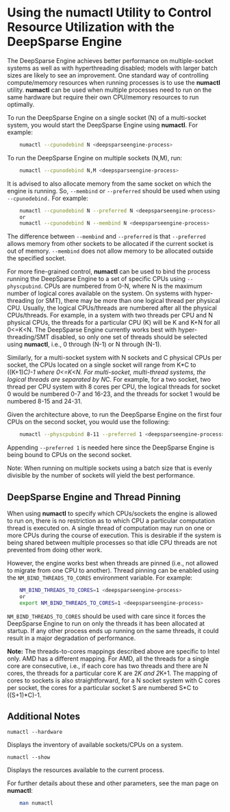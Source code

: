 <!--
Copyright (c) 2021 - present / Neuralmagic, Inc. All Rights Reserved.

Licensed under the Apache License, Version 2.0 (the "License");
you may not use this file except in compliance with the License.
You may obtain a copy of the License at

   http://www.apache.org/licenses/LICENSE-2.0

Unless required by applicable law or agreed to in writing,
software distributed under the License is distributed on an "AS IS" BASIS,
WITHOUT WARRANTIES OR CONDITIONS OF ANY KIND, either express or implied.
See the License for the specific language governing permissions and
limitations under the License.
-->

# Using the numactl Utility to Control Resource Utilization with the DeepSparse Engine

The DeepSparse Engine achieves better performance on multiple-socket systems as well as with hyperthreading disabled; models with larger batch sizes are likely to see an improvement. One standard way of controlling compute/memory resources when running processes is to use the **numactl** utility. **numactl** can be used when multiple processes need to run on the same hardware but require their own CPU/memory resources to run optimally.

To run the DeepSparse Engine on a single socket (N) of a multi-socket system, you would start the DeepSparse Engine using **numactl**. For example:

```bash
    numactl --cpunodebind N <deepsparseengine-process>
```

To run the DeepSparse Engine on multiple sockets (N,M), run:

```bash
    numactl --cpunodebind N,M <deepsparseengine-process>
```

It is advised to also allocate memory from the same socket on which the engine is running. So, `--membind` or `--preferred` should be used when using `--cpunodebind.` For example:

```bash
    numactl --cpunodebind N --preferred N <deepsparseengine-process>
    or
    numactl --cpunodebind N --membind N <deepsparseengine-process>
```

The difference between `--membind` and `--preferred` is that `--preferred` allows memory from other sockets to be allocated if the current socket is out of memory.  `--membind` does not allow memory to be allocated outside the specified socket.

For more fine-grained control, **numactl** can be used to bind the process running the DeepSparse Engine to a set of specific CPUs using `--physcpubind`. CPUs are numbered from 0-N, where N is the maximum number of logical cores available on the system. On systems with hyper-threading (or SMT), there may be more than one logical thread per physical CPU. Usually, the logical CPUs/threads are numbered after all the physical CPUs/threads. For example, in a system with two threads per CPU and N physical CPUs, the threads for a particular CPU (K) will be K and K+N for all 0&lt;=K&lt;N. The DeepSparse Engine currently works best with hyper-threading/SMT disabled, so only one set of threads should be selected using **numactl**, i.e., 0 through (N-1) or N through (N-1).

Similarly, for a multi-socket system with N sockets and C physical CPUs per socket, the CPUs located on a single socket will range from K*C to ((K+1)*C)-1 where 0&lt;=K&lt;N. For multi-socket, multi-thread systems, the logical threads are separated by N*C. For example, for a two socket, two thread per CPU system with 8 cores per CPU, the logical threads for socket 0 would be numbered 0-7 and 16-23, and the threads for socket 1 would be numbered 8-15 and 24-31.

Given the architecture above, to run the DeepSparse Engine on the first four CPUs on the second socket, you would use the following:

```bash
    numactl --physcpubind 8-11 --preferred 1 <deepsparseengine-process>
```

Appending `--preferred 1` is needed here since the DeepSparse Engine is being bound to CPUs on the second socket.

Note: When running on multiple sockets using a batch size that is evenly divisible by the number of sockets will yield the best performance.


## DeepSparse Engine and Thread Pinning

When using **numactl** to specify which CPUs/sockets the engine is allowed to run on, there is no restriction as to which CPU a particular computation thread is executed on. A single thread of computation may run on one or more CPUs during the course of execution. This is desirable if the system is being shared between multiple processes so that idle CPU threads are not prevented from doing other work.

However, the engine works best when threads are pinned (i.e., not allowed to migrate from one CPU to another). Thread pinning can be enabled using the `NM_BIND_THREADS_TO_CORES` environment variable. For example:

```bash
    NM_BIND_THREADS_TO_CORES=1 <deepsparseengine-process>
    or
    export NM_BIND_THREADS_TO_CORES=1 <deepsparseengine-process>
```

`NM_BIND_THREADS_TO_CORES` should be used with care since it forces the DeepSparse Engine to run on only the threads it has been allocated at startup. If any other process ends up running on the same threads, it could result in a major degradation of performance.

**Note:** The threads-to-cores mappings described above are specific to Intel only. AMD has a different mapping. For AMD, all the threads for a single core are consecutive, i.e., if each core has two threads and there are N cores, the threads for a particular core K are 2*K and 2*K+1.  The mapping of cores to sockets is also straightforward, for a N socket system with C cores per socket, the cores for a particular socket S are numbered S*C to ((S+1)*C)-1.

## Additional Notes

`numactl --hardware`

Displays the inventory of available sockets/CPUs on a system.

`numactl --show`

Displays the resources available to the current process.

For further details about these and other parameters, see the man page on **numactl**:

```bash
    man numactl
```
